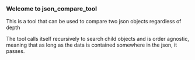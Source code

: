 ### Welcome to json_compare_tool

This is a tool that can be used to compare two json objects regardless of depth

The tool calls itself recursively to search child objects and is order agnostic, meaning that 
as long as the data is contained somewhere in the json, it passes. 
